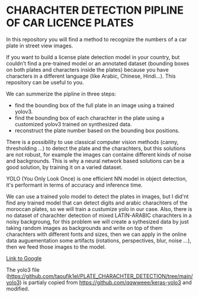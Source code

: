 # CHARACHTER DETECTION PIPLINE OF CAR LICENCE PLATES

In this repository you will find a method to recognize the numbers of a car plate in street view images.

If you want to build a license plate detection model in your country, but couldn't find a pre-trained model or an annotated dataset (bounding boxes on both plates and characters inside the plates) because you have characters in a different language (like Arabic, Chinese, Hindi...). This repository can be useful to you.

We can summerize the pipline in three steps:
- find the bounding box of the full plate in an image using a trained yolov3.
- find the bounding box of each charachter in the plate using a customized yolov3 trained on synthesized data.
- reconstruct the plate number based on the bounding box positions.

There is a possibility to use classical computer vision methods (canny, thresholding ...) to detect the plate and the charachters, but this solutions are not robust,
for example the images can containe different kinds of noise and backgrounds. This is why a neural network based solutions can be a good solution, by training it on a varied dataset.

YOLO (You Only Look Once) is one efficient NN model in object detection, it's performant in terms of accuracy and inference time.

We can use a trained yolo model to detect the plates in images, but I did'nt find any trained model that can detect digits and arabic charachters of the moroccan plates, so we will train a custumize yolo in our case. Also, there is no dataset of charachter detection of mixed LATIN-ARABIC charachters in a noisy backgroung, for this problem we will create a sythesized data by just taking random images as backgrounds and write on top of them charachters with different fonts and sizes, then we can apply in the online data auguementation some artifacts (rotations, perspectives, blur, noise ...), then we feed those images to the model.

[Link to Google](https://www.google.com)


The yolo3 file (https://github.com/taoufik1el/PLATE_CHARACHTER_DETECTION/tree/main/yolo3) is partialy copied from https://github.com/qqwweee/keras-yolo3 and modified.
